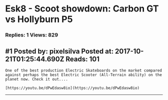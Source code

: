 # Esk8 - Scoot showdown: Carbon GT vs Hollyburn P5

### Replies: 1 Views: 829

## \#1 Posted by: pixelsilva Posted at: 2017-10-21T01:25:44.690Z Reads: 101

```
One of the best production Electric Skateboards on the market compared against perhaps the best Electric Scooter (All-Terrain ability) on the planet now. Check it out....

[https://youtu.be/dPwEdasw8io](https://youtu.be/dPwEdasw8io)
```

---
